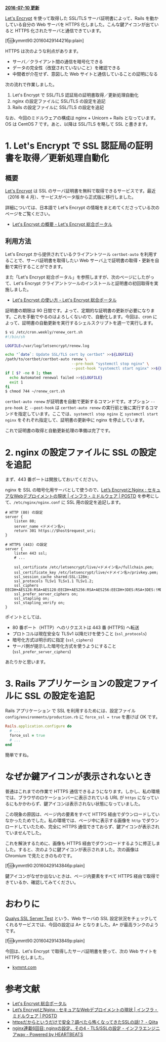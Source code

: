 <!-- Let's Encrypt で証明書取得 & Web サーバ HTTPS 化 -->

**[2016-07-10 更新](https://github.com/kymmt90/blog/commits/master/letsencrypt-https.md)**

[Let's Encrypt](https://letsencrypt.org) を使って取得した SSL/TLS サーバ証明書によって、Rails を動かしている自分の Web サーバを HTTPS 化しました。こんな鍵アイコンが出ていると HTTPS 化されたサーバと通信できています。

[f:id:kymmt90:20160429144216p:plain]

HTTPS は次のような利点があります。

- サーバ／クライアント間の通信を暗号化できる
- データの完全性（改竄されていないこと）を確認できる
- 中間者が介在せず、意図した Web サイトと通信していることの証明になる

次の流れで作業しました。

1. Let's Encrypt で SSL/TLS 認証局の証明書取得／更新処理自動化
2. nginx の設定ファイルに SSL/TLS の設定を追記
3. Rails の設定ファイルに SSL/TLS の設定を追記

なお、今回のミドルウェアの構成は nginx + Unicorn + Rails となっています。OS は CentOS 7 です。あと、以降は SSL/TLS を略して SSL と書きます。

# 1. Let's Encrypt で SSL 認証局の証明書を取得／更新処理自動化

## 概要

[Let's Encrypt](https://letsencrypt.org) は SSL のサーバ証明書を無料で取得できるサービスです。最近（2016 年 4 月）、サービスがベータ版から正式版に移行しました。

詳細については、日本語で Let's Encrypt の情報をまとめてくださっている次のページをご覧ください。

- [Let's Encrypt の概要 - Let's Encrypt 総合ポータル](https://letsencrypt.jp/about/)

## 利用方法

Let's Encrypt から提供されているクライアントツール `certbot-auto` を利用することで、サーバ証明書を取得したい Web サーバ上で証明書の取得・更新を自動で実行することができます。

また「Let's Encrypt 総合ポータル」を参照しますが、次のページにしたがって、Let's Encrypt クライアントツールのインストールと証明書の初回取得を実施しました。

- [Let's Encrypt の使い方 - Let's Encrypt 総合ポータル](https://letsencrypt.jp/usage/)

証明書の期限は 90 日間です。よって、定期的な証明書の更新が必要になります。これを手動でやるのはよろしくないので、自動化します。今回は、cron によって、証明書の自動更新を実行するシェルスクリプトを週一で実行します。

```sh
$ vi /etc/cron.weekly/renew_cert.sh
#!/bin/sh

LOGFILE=/var/log/letsencrypt/renew.log

echo "`date`: Update SSL/TLS cert by certbot" >>${LOGFILE}
/path/to/certbot/certbot-auto renew \
                              --pre-hook "systemctl stop nginx" \
                              --post-hook "systemctl start nginx" >>${LOGFILE} 2>&1
if [ $? -ne 0 ]; then
  echo Automated renewal failed >>${LOGFILE}
  exit 1
fi
$ chmod 744 ~/renew_cert.sh
```

`certbot-auto renew` が証明書を自動で更新するコマンドです。オプション `--pre-hook` と `--post-hook` は `certbot-auto renew` の実行前と後に実行するコマンドを指定しています。ここでは、`systemctl stop nginx` と `systemctl start nginx` をそれぞれ指定して、証明書の更新中に nginx を停止しています。

これで証明書の取得と自動更新処理の準備は完了です。

# 2. nginx の設定ファイルに SSL の設定を追記

まず、443 番ポートは開放しておいてください。

nginx を SSL の暗号化用サーバとして使うので、[Let’s EncryptとNginx : セキュアなWebデプロイメントの現状 | インフラ・ミドルウェア | POSTD](http://postd.cc/secure-web-deployment-with-lets-encrypt-and-nginx/) を参考にして、`/etc/nginx/nginx.conf` に SSL 用の設定を追記します。

```
# HTTP (80) の設定
server {
    listen 80;
    server_name <ドメイン名>;
    return 301 https://$host$request_uri;
}

# HTTPS (443) の設定
server {
    listen 443 ssl;
    # ...

    ssl_certificate /etc/letsencrypt/live/<ドメイン名>/fullchain.pem;
    ssl_certificate_key /etc/letsencrypt/live/<ドメイン名>/privkey.pem;
    ssl_session_cache shared:SSL:128m;
    ssl_protocols TLSv1 TLSv1.1 TLSv1.2;
    ssl_ciphers EECDH+AES128:RSA+AES128:EECDH+AES256:RSA+AES256:EECDH+3DES:RSA+3DES:!MD5;
    ssl_prefer_server_ciphers on;
    ssl_stapling on;
    ssl_stapling_verify on;
}
```

ポイントとしては、

- 80 番ポート（HTTP）へのリクエストは 443 番 (HTTPS) へ転送
- プロトコルは現在安全な TLSv1 以降だけを使うこと (`ssl_protocols`)
- 暗号化方式は明示的に指定 (`ssl_ciphers`)
- サーバ側が提示した暗号化方式を使うようにすること (`ssl_prefer_server_ciphers`)

あたりかと思います。

# 3. Rails アプリケーションの設定ファイルに SSL の設定を追記

Rails アプリケーション で SSL を利用するためには、設定ファイル `config/environments/production.rb` に `force_ssl = true` を書けば OK です。

```ruby
Rails.application.configure do
  # ...
  force_ssl = true
  # ...
end
```

簡単ですね。

# なぜか鍵アイコンが表示されないとき

普通はこれまでの作業で HTTPS 通信できるようになります。しかし、私の環境では、ブラウザのロケーションバーに表示されている URL が `https` になっているにもかかわらず、鍵アイコンは表示されない状態になっていました。

この現象の原因は、ページ内の要素をすべて HTTPS 経由でダウンロードしていなかったためでした。私の環境では、ページ中に表示する画像を `http` でダウンロードしていたため、完全に HTTPS 通信できておらず、鍵アイコンが表示されていませんでした。

これを解決するために、画像も HTTPS 経由でダウンロードするように修正しました。すると、次のように鍵アイコンが表示されました。次の画像は Chromium で見たときのものです。

[f:id:kymmt90:20160429143846p:plain]

鍵アイコンがなぜか出ないときは、ページ内要素をすべて HTTPS 経由で取得できているか、確認してみてください。

# おわりに

[Qualys SSL Server Test](https://www.ssllabs.com/ssltest/) という、Web サーバの SSL 設定状況をチェックしてくれるサービスでは、今回の設定は A+ となりました。A+ が最高ランクのようです。

[f:id:kymmt90:20160429143849p:plain]

今回は、Let's Encrypt で取得したサーバ証明書を使って、次の Web サイトを HTTPS 化しました。

- [kymmt.com](http://kymmt.com)

# 参考文献

- [Let's Encrypt 総合ポータル](https://letsencrypt.jp/)
- [Let’s EncryptとNginx : セキュアなWebデプロイメントの現状 | インフラ・ミドルウェア | POSTD](http://postd.cc/secure-web-deployment-with-lets-encrypt-and-nginx/)
- [httpsだからというだけで安全？調べたら怖くなってきたSSLの話!？ - Qiita](http://qiita.com/kuni-nakaji/items/5118b23bf2ea44fed96e)
- [nginx連載6回目: nginxの設定、その4 - TLS/SSLの設定 - インフラエンジニアway - Powered by HEARTBEATS](http://heartbeats.jp/hbblog/2012/06/nginx06.html)

